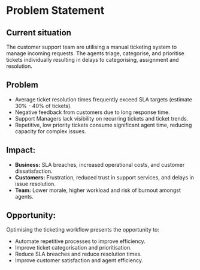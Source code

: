 # Problem Statement

## Current situation
The customer support team are utilising a manual ticketing system to manage incoming requests. The agents triage, categorise, and prioritise tickets individually resulting in delays to categorising, assignment and resolution.

## Problem
- Average ticket resolution times frequently exceed SLA targets (estimate 30% - 40% of tickets).
- Negative feedback from customers due to long response time.
- Support Managers lack visibility on recurring tickets and ticket trends.
- Repetitive, low priority tickets consume significant agent time, reducing capacity for complex issues.

## Impact:
- **Business:** SLA breaches, increased operational costs, and customer dissatisfaction.
- **Customers:** Frustration, reduced trust in support services, and delays in issue resolution.
- **Team:** Lower morale, higher workload and risk of burnout amongst agents.

## Opportunity:
Optimising the ticketing workflow presents the opportunity to:
- Automate repetitive processes to improve efficiency.
- Improve ticket categorisation and prioritisation.
- Reduce SLA breaches and reduce resolution times.
- Improve customer satisfaction and agent efficiency.
